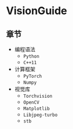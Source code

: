 # VisionGuide

## 章节

* 编程语法
    * `Python`
    * `C++11`
* 计算框架
    * `PyTorch` 
    * `Numpy`
* 视觉库
    * `Torchvision`
    * `OpenCV`
    * `Matplotlib`
    * `Libjpeg-turbo`
    * `stb`